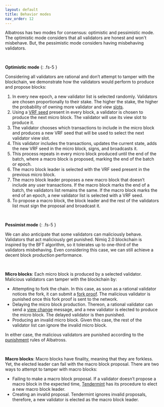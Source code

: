 ```yaml
---
layout: default
title: Behavior modes
nav_order: 12
---
```


Albatross has two modes for consensus: optimistic and pessimistic mode. The optimistic mode considers that all validators are honest and won't misbehave. But, the pessimistic mode considers having misbehaving validators.

<br/>

**Optimistic mode**
{: .fs-5 }

Considering all validators are rational and don’t attempt to tamper with the blockchain, we demonstrate how the validators would perform to produce and propose blocks:

1. In every new epoch, a new validator list is selected randomly. Validators are chosen proportionally to their stake. The higher the stake, the higher the probability of owning more validator and view [slots](/albatross-doc/docs/slots).
2. Using a [VRF seed](/albatross-doc/docs/vrf) present in every block, a validator is chosen to produce the next micro block. The validator will use its view slot to produce it.
3. The validator chooses which transactions to include in the micro block and produces a new VRF seed that will be used to select the next validator view slot.
4. This validator includes the transactions, updates the current state, adds the new VRF seed in the micro block, signs, and broadcasts it.
5. This process repeats in every micro block produced until the end of the batch, where a macro block is proposed, marking the end of the batch or epoch.
6. The macro block leader is selected with the VRF seed present in the previous micro block.
7. The macro block leader proposes a new macro block that doesn’t include any user transactions. If the macro block marks the end of a batch, the validators list remains the same. If the macro block marks the end of an epoch, a new validator list is selected with a VRF seed.
8. To propose a macro block, the block leader and the rest of the validators list must sign the proposal and broadcast it.

<br/>

**Pessimist mode**
{: .fs-5 }

We can also anticipate that some validators can maliciously behave. Validators that act maliciously get punished. Nimiq 2.0 blockchain is inspired by the BFT algorithm, so it tolerates up to one-third of the validators misbehaving. Even considering this case, we can still achieve a decent block production performance.

<br/>

**Micro blocks**: Each micro block is produced by a selected validator. Malicious validators can tamper with the blockchain by:
  - Attempting to fork the chain. In this case, as soon as a rational validator notices the fork, it can submit a [fork proof](/albatross-doc/docs/fork-proofs). The malicious validator is punished once this fork proof is sent to the network.
  - Delaying the micro block production. Thereon, a rational validator can send a [view change](/albatross-doc/docs/view-change) message, and a new validator is elected to produce the micro block. The delayed validator is then punished.
  - Producing an invalid micro block. Given this case, the rest of the validator list can ignore the invalid micro block.


In either case, the malicious validators are punished according to the [punishment](/albatross-doc/docs/punishments) rules of Albatross.

<br/>

**Macro blocks**: Macro blocks have finality, meaning that they are forkless. Yet, the elected leader can fail with the macro block proposal. There are two ways to attempt to tamper with macro blocks:

  - Failing to make a macro block proposal. If a validator doesn’t propose a macro block in the expected time, [Tendermint](/albatross-doc/docs/tendermint) has its procedure to elect a new macro block leader.
  - Creating an invalid proposal. Tendermint ignores invalid proposals, therefore, a new validator is elected as the macro block leader.
